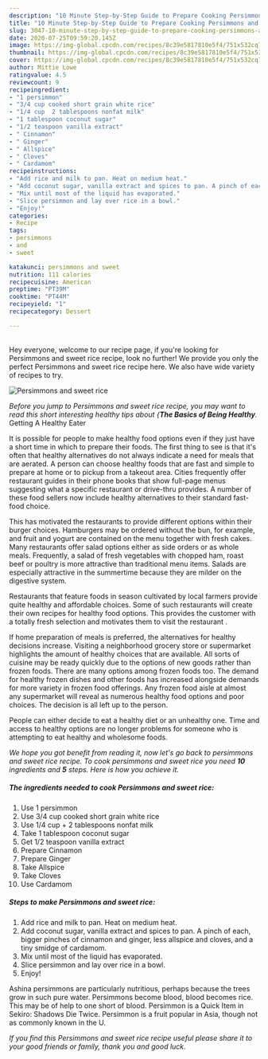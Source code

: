 ```yaml
---
description: "10 Minute Step-by-Step Guide to Prepare Cooking Persimmons and sweet rice"
title: "10 Minute Step-by-Step Guide to Prepare Cooking Persimmons and sweet rice"
slug: 3047-10-minute-step-by-step-guide-to-prepare-cooking-persimmons-and-sweet-rice
date: 2020-07-25T09:59:20.145Z
image: https://img-global.cpcdn.com/recipes/8c39e5817810e5f4/751x532cq70/persimmons-and-sweet-rice-recipe-main-photo.jpg
thumbnail: https://img-global.cpcdn.com/recipes/8c39e5817810e5f4/751x532cq70/persimmons-and-sweet-rice-recipe-main-photo.jpg
cover: https://img-global.cpcdn.com/recipes/8c39e5817810e5f4/751x532cq70/persimmons-and-sweet-rice-recipe-main-photo.jpg
author: Mittie Lowe
ratingvalue: 4.5
reviewcount: 9
recipeingredient:
- "1 persimmon"
- "3/4 cup cooked short grain white rice"
- "1/4 cup  2 tablespoons nonfat milk"
- "1 tablespoon coconut sugar"
- "1/2 teaspoon vanilla extract"
- " Cinnamon"
- " Ginger"
- " Allspice"
- " Cloves"
- " Cardamom"
recipeinstructions:
- "Add rice and milk to pan. Heat on medium heat."
- "Add coconut sugar, vanilla extract and spices to pan. A pinch of each, bigger pinches of cinnamon and ginger, less allspice and cloves, and a tiny smidge of cardamom."
- "Mix until most of the liquid has evaporated."
- "Slice persimmon and lay over rice in a bowl."
- "Enjoy!"
categories:
- Recipe
tags:
- persimmons
- and
- sweet

katakunci: persimmons and sweet 
nutrition: 111 calories
recipecuisine: American
preptime: "PT39M"
cooktime: "PT44M"
recipeyield: "1"
recipecategory: Dessert

---
```

<br>
Hey everyone, welcome to our recipe page, if you're looking for Persimmons and sweet rice recipe, look no further! We provide you only the perfect Persimmons and sweet rice recipe here. We also have wide variety of recipes to try.
<br>


![Persimmons and sweet rice](https://img-global.cpcdn.com/recipes/8c39e5817810e5f4/751x532cq70/persimmons-and-sweet-rice-recipe-main-photo.jpg)

<i>Before you jump to Persimmons and sweet rice recipe, you may want to read this short interesting healthy tips about {<strong>The Basics of Being Healthy</strong>.</i>
Getting A Healthy Eater

It is possible for people to make healthy food options even if they just have a short time in which to prepare their foods. The first thing to see is that it's often that healthy alternatives do not always indicate a need for meals that are aerated. A person can choose healthy foods that are fast and simple to prepare at home or to pickup from a takeout area. Cities frequently offer restaurant guides in their phone books that show full-page menus suggesting what a specific restaurant or drive-thru provides. A number of these food sellers now include healthy alternatives to their standard fast-food choice.

 This has motivated the restaurants to provide different options within their burger choices. Hamburgers may be ordered without the bun, for example, and fruit and yogurt are contained on the menu together with fresh cakes. Many restaurants offer salad options either as side orders or as whole meals. Frequently, a salad of fresh vegetables with chopped ham, roast beef or poultry is more attractive than traditional menu items.  Salads are especially attractive in the summertime because they are milder on the digestive system.

Restaurants that feature foods in season cultivated by local farmers provide quite healthy and affordable choices. Some of such restaurants will create their own recipes for healthy food options.  This provides the customer with a totally fresh selection and motivates them to visit the restaurant .

If home preparation of meals is preferred, the alternatives for healthy decisions increase. Visiting a neighborhood grocery store or supermarket highlights the amount of healthy choices that are available.  All sorts of cuisine may be ready quickly due to the options of new goods rather than frozen foods. There are many options among frozen foods too. The demand for healthy frozen dishes and other foods has increased alongside demands for more variety in frozen food offerings. Any frozen food aisle at almost any supermarket will reveal as numerous healthy food options and poor choices. The decision is all left up to the person.

People can either decide to eat a healthy diet or an unhealthy one. Time and access to healthy options are no longer problems for someone who is attempting to eat healthy and wholesome foods.


<i>We hope you got benefit from reading it, now let's go back to persimmons and sweet rice recipe. To cook persimmons and sweet rice you need <strong>10</strong> ingredients and <strong>5</strong> steps. Here is how you achieve it.
</i>

##### The ingredients needed to cook Persimmons and sweet rice:

1. Use 1 persimmon
1. Use 3/4 cup cooked short grain white rice
1. Use 1/4 cup + 2 tablespoons nonfat milk
1. Take 1 tablespoon coconut sugar
1. Get 1/2 teaspoon vanilla extract
1. Prepare  Cinnamon
1. Prepare  Ginger
1. Take  Allspice
1. Take  Cloves
1. Use  Cardamom


##### Steps to make Persimmons and sweet rice:

1. Add rice and milk to pan. Heat on medium heat.
1. Add coconut sugar, vanilla extract and spices to pan. A pinch of each, bigger pinches of cinnamon and ginger, less allspice and cloves, and a tiny smidge of cardamom.
1. Mix until most of the liquid has evaporated.
1. Slice persimmon and lay over rice in a bowl.
1. Enjoy!


Ashina persimmons are particularly nutritious, perhaps because the trees grow in such pure water. Persimmons become blood, blood becomes rice. This may be of help to one short of blood. Persimmon is a Quick Item in Sekiro: Shadows Die Twice. Persimmon is a fruit popular in Asia, though not as commonly known in the U. 

<i>If you find this Persimmons and sweet rice recipe useful please share it to your good friends or family, thank you and good luck.</i>
